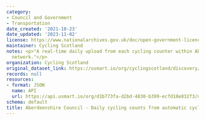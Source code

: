 ```yaml
---
category:
- Council and Government
- Transportation
date_created: '2021-10-23'
date_updated: '2023-11-02'
license: https://www.nationalarchives.gov.uk/doc/open-government-licence/version/3/
maintainer: Cycling Scotland
notes: <p>"A real-time daily upload from each cycling counter within Aberdeenshire  Council's
  network."</p>
organization: Cycling Scotland
original_dataset_link: https://usmart.io/org/cyclingscotland/discovery/discovery-view-detail/2f91aa68-aebf-4d7b-bea6-9342995848cc
records: null
resources:
- format: JSON
  name: API
  url: https://api.usmart.io/org/d1b773fa-d2bd-4830-b399-ecfd18e832f3/d7e5da9d-e676-4e5d-8959-b5a0a59ba18c/1/urql
schema: default
title: Aberdeenshire Council - Daily cycling counts from automatic cycling counters
---
```

